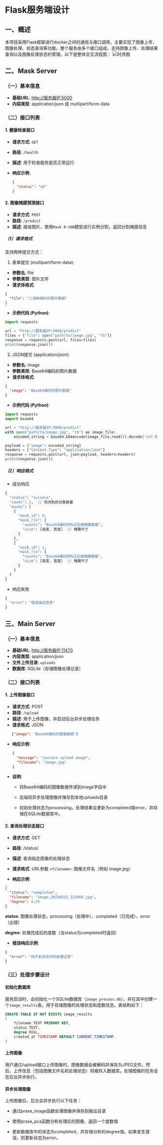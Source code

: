 # Flask服务端设计

## 一、概述

本项目采用Flask框架进行docker之间的通信与接口调用，主要实现了图像上传、图像处理、状态查询等功能。整个服务由多个接口组成，支持图像上传、处理结果查询以及图像处理状态的管理。以下是整体交互流程图：
![时序图](../4_appendices/figures/whiteboard_exported_image.png)

## 二、Mask Server

### （一）基本信息

- **基础URL**: <http://服务器IP:5000>
- **内容类型**: application/json 或 multipart/form-data

### （二）接口列表

#### 1. 健康检查接口

- **请求方式**: `GET`
- **路径**: `/health`
- **描述**: 用于检查服务是否正常运行
- **响应示例**:

    ```json
    {
      "status": "ok"
    }
    ```

#### 2. 图像掩膜预测接口

- **请求方式**: `POST`
- **路径**: `/predict`
- **描述**: 接收图片，使用`Mask R-CNN`模型进行实例分割，返回分割掩膜信息

##### （1）请求格式

支持两种提交方式：

1. 表单提交 (multipart/form-data):

- **参数名**: file
- **参数类型**: 图片文件
- **请求体格式**:

```json
{
  "file": "二进制编码的图片数据"
}
```

- **示例代码 (Python)**:

```python
import requests

url = "http://服务器IP:5000/predict"
files = {"file": open("path/to/image.jpg", "rb")}
response = requests.post(url, files=files)
print(response.json())
```

2. JSON提交 (application/json):

- **参数名**: image
- **参数类型**: Base64编码的图片数据
- **请求体格式**:

```json
{
  "image": "Base64编码的图片数据"
}
```

- **示例代码 (Python)**:

```python
import requests
import base64

url = "http://服务器IP:5000/predict"
with open("path/to/image.jpg", "rb") as image_file:
    encoded_string = base64.b64encode(image_file.read()).decode('utf-8')

payload = {"image": encoded_string}
headers = {"Content-Type": "application/json"}
response = requests.post(url, json=payload, headers=headers)
print(response.json())
```

##### （2）响应格式

- 成功响应

```python
{
  "status": "success",
  "count": 2,  // 检测到的对象数量
  "masks": [
    {
      "mask_id": 0,
      "mask_rle": {
        "counts": "Base64编码的RLE压缩掩膜数据",
        "size": [高度, 宽度]  // 掩膜尺寸
      }
    },
    {
      "mask_id": 1,
      "mask_rle": {
        "counts": "Base64编码的RLE压缩掩膜数据",
        "size": [高度, 宽度]  // 掩膜尺寸
      }
    }
  ]
}
```

- 响应失败

```python
{
  "error": "错误描述信息"
}
```

## 三、Main Server

### （一）基本信息

- **基础URL**: <http://服务器IP:11470>
- **内容类型**: application/json
- **文件上传目录**: `uploads`
- **数据库**: SQLite（存储图像处理记录）

### （二）接口列表

#### 1. 上传图像接口

- **请求方式**: POST
- **路径**: `/upload`
- **描述**: 用于上传图像，并启动后台异步处理任务
- **请求格式**: JSON

```json
   {"image": "Base64编码的图像数据"}
```

- **响应示例**:

  ```json
  {
    "message": "success upload image",
    "filename": "image.jpg"
  }
  ```
  
- **说明**:

  - 将Base64编码的图像数据传递到image字段中

  - 后端将异步处理图像并保存到本地uploads目录

  - 初始处理状态为processing，处理结果会更新为completed或error，并存储在SQLite数据库中。

#### 2. 查询处理状态接口

- **请求方式**: GET

- **路径**: /status/<filename>

- **描述**: 查询指定图像的处理状态

- **请求格式**: URL参数 `<filename>`: 图像文件名（例如 image.jpg）
- **响应示例**:

```json
{
  "status": "completed",
  "filename": "image_20230515_123456.jpg",
  "degree": 0.95
}
```

**status**: 图像处理状态，processing（处理中）、completed（已完成）、error（出错）

**degree**: 处理完成后的度数（当status为completed时返回）

- **错误响应示例**:

```json
{
  "error": "找不到该文件的处理记录"
}
```

### （三）处理步骤设计

#### 初始化数据库

服务启动时，会初始化一个SQLite数据库（`image_process.db`），并在其中创建一个`image_results`表，用于存储图像的处理状态和度数信息。表结构如下：

```sql
CREATE TABLE IF NOT EXISTS image_results
(
    filename TEXT PRIMARY KEY, 
    status TEXT,
    degree REAL,
    created_at TIMESTAMP DEFAULT CURRENT_TIMESTAMP
)
```

#### 上传图像

用户通过/upload接口上传图像时，图像数据会被解码并保存为JPEG文件。然后，上传信息（包括图像文件名和处理状态）将被存入数据库。处理图像的任务会在后台异步执行。

#### 异步处理图像

上传图像后，后台会异步执行以下任务：

- 通过prase_image函数处理图像并保存到输出目录

- 使用prase_pca函数分析处理后的图像，返回一个度数值

- 更新数据库中的状态为completed，并存储分析的degree值。如果发生错误，则更新状态为error。
